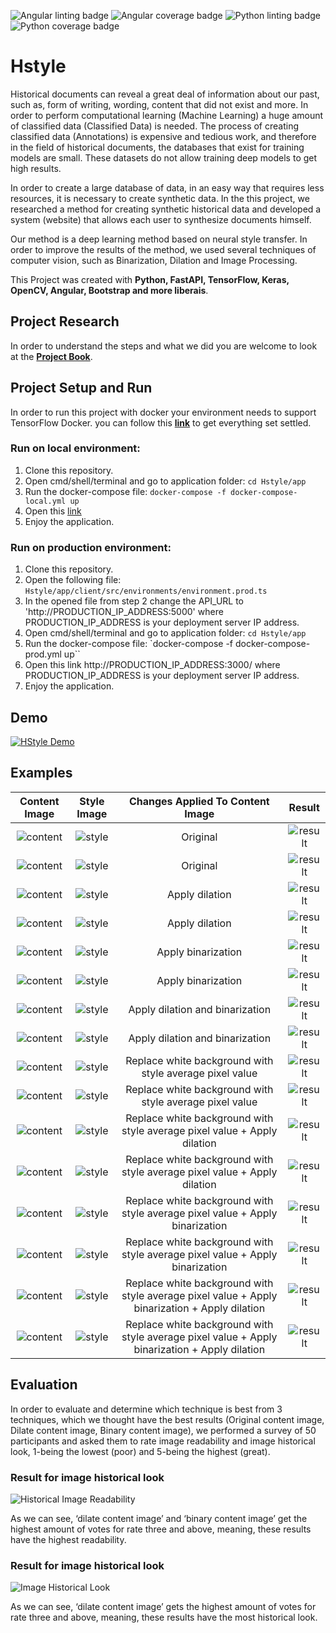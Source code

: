 ![Angular linting badge](https://github.com/leorrose/HStyle/workflows/Server_side_linting/badge.svg)
![Angular coverage badge](https://github.com/leorrose/HStyle/workflows/Server_side_coverage/badge.svg)
![Python linting badge](https://github.com/leorrose/HStyle/workflows/Client_side_linting/badge.svg)
![Python coverage badge](https://github.com/leorrose/HStyle/workflows/Client_side_coverage/badge.svg)

# Hstyle

Historical documents can reveal a great deal of information about our past, such as, form of writing, 
wording, content that did not exist and more. In order to perform computational learning (Machine Learning) 
a huge amount of classified data (Classified Data) is needed. The process of creating classified data 
(Annotations) is expensive and tedious work, and therefore in the field of historical documents, 
the databases that exist for training models are small. These datasets do not allow training deep 
models to get high results.

In order to create a large database of data, in an easy way that requires less resources, it is necessary 
to create synthetic data. In the this project, we researched a method for creating synthetic 
historical data and developed a system (website) that allows each user to synthesize documents himself.

Our method is a deep learning method based on neural style transfer. In order to improve 
the results of the method, we used several techniques of computer vision, such as Binarization, 
Dilation and Image Processing.

This Project was created with **Python, FastAPI, TensorFlow, Keras, OpenCV, Angular, Bootstrap and more liberais**. 

## Project Research

In order to understand the steps and what we did you are welcome to look at 
the [**Project Book**](https://github.com/leorrose/HStyle/blob/master/research/Project_Book.pdf).

## Project Setup and Run
In order to run this project with docker your environment  needs to support  TensorFlow Docker. you can follow this [**link**](https://www.tensorflow.org/install/docker) to get everything set settled.

### Run on local environment:
1. Clone this repository.
2. Open cmd/shell/terminal and go to application folder: `cd Hstyle/app`
3. Run the docker-compose file: `docker-compose -f docker-compose-local.yml up`
4. Open this [link](http://localhost:3000/)
5. Enjoy the application.

### Run on production environment:
1. Clone this repository.
2. Open the following file: `Hstyle/app/client/src/environments/environment.prod.ts` 
3. In the opened file from step 2 change the API_URL to 'http://PRODUCTION_IP_ADDRESS:5000' where PRODUCTION_IP_ADDRESS is your deployment server IP address.
4. Open cmd/shell/terminal and go to application folder: `cd Hstyle/app`
5. Run the docker-compose file: `docker-compose -f docker-compose-prod.yml up``
6. Open this link http://PRODUCTION_IP_ADDRESS:3000/ where PRODUCTION_IP_ADDRESS is your deployment server IP address.
7. Enjoy the application.

## Demo
[![HStyle Demo](http://img.youtube.com/vi/7kMRTxFQWQo/0.jpg)](http://www.youtube.com/watch?v=7kMRTxFQWQo "HStyle Demo")


## Examples
| Content Image                   | Style Image                     | Changes Applied To Content Image| Result             |
|:-------------------------------:|:-------------------------------:|:----------:|:-------------------------------:|
| ![content](https://github.com/leorrose/HStyle/blob/master/examples/1/content.png)|![style](https://github.com/leorrose/HStyle/blob/master//examples/1/style.jpg)|Original|![result](https://github.com/leorrose/HStyle/blob/master/examples/1/result.png)|
| ![content](https://github.com/leorrose/HStyle/blob/master/examples/2/content.png)|![style](https://github.com/leorrose/HStyle/blob/master//examples/2/style.jpg)|Original|![result](https://github.com/leorrose/HStyle/blob/master/examples/2/result.png)|
| ![content](https://github.com/leorrose/HStyle/blob/master/examples/3/content.png)|![style](https://github.com/leorrose/HStyle/blob/master//examples/3/style.jpg)|Apply dilation|![result](https://github.com/leorrose/HStyle/blob/master/examples/3/result.png)|
| ![content](https://github.com/leorrose/HStyle/blob/master/examples/4/content.png)|![style](https://github.com/leorrose/HStyle/blob/master//examples/4/style.jpg)|Apply dilation|![result](https://github.com/leorrose/HStyle/blob/master/examples/4/result.png)|
| ![content](https://github.com/leorrose/HStyle/blob/master/examples/5/content.png)|![style](https://github.com/leorrose/HStyle/blob/master//examples/5/style.jpg)|Apply binarization|![result](https://github.com/leorrose/HStyle/blob/master/examples/5/result.png)|
| ![content](https://github.com/leorrose/HStyle/blob/master/examples/6/content.png)|![style](https://github.com/leorrose/HStyle/blob/master//examples/6/style.jpg)|Apply binarization|![result](https://github.com/leorrose/HStyle/blob/master/examples/6/result.png)|
| ![content](https://github.com/leorrose/HStyle/blob/master/examples/7/content.png)|![style](https://github.com/leorrose/HStyle/blob/master//examples/7/style.jpg)|Apply dilation and binarization|![result](https://github.com/leorrose/HStyle/blob/master/examples/7/result.png)|
| ![content](https://github.com/leorrose/HStyle/blob/master/examples/8/content.png)|![style](https://github.com/leorrose/HStyle/blob/master//examples/8/style.jpg)|Apply dilation and binarization|![result](https://github.com/leorrose/HStyle/blob/master/examples/8/result.png)|
| ![content](https://github.com/leorrose/HStyle/blob/master/examples/9/content.png)|![style](https://github.com/leorrose/HStyle/blob/master//examples/9/style.jpg)|Replace white background with style average pixel value|![result](https://github.com/leorrose/HStyle/blob/master/examples/1/result.png)|
| ![content](https://github.com/leorrose/HStyle/blob/master/examples/10/content.png)|![style](https://github.com/leorrose/HStyle/blob/master//examples/10/style.jpg)|Replace white background with style average pixel value|![result](https://github.com/leorrose/HStyle/blob/master/examples/10/result.png)|
| ![content](https://github.com/leorrose/HStyle/blob/master/examples/11/content.png)|![style](https://github.com/leorrose/HStyle/blob/master//examples/9/style.jpg)|Replace white background with style average pixel value + Apply dilation|![result](https://github.com/leorrose/HStyle/blob/master/examples/1/result.png)|
| ![content](https://github.com/leorrose/HStyle/blob/master/examples/12/content.png)|![style](https://github.com/leorrose/HStyle/blob/master//examples/10/style.jpg)|Replace white background with style average pixel value + Apply dilation|![result](https://github.com/leorrose/HStyle/blob/master/examples/10/result.png)|
| ![content](https://github.com/leorrose/HStyle/blob/master/examples/13/content.png)|![style](https://github.com/leorrose/HStyle/blob/master//examples/9/style.jpg)|Replace white background with style average pixel value + Apply binarization|![result](https://github.com/leorrose/HStyle/blob/master/examples/1/result.png)|
| ![content](https://github.com/leorrose/HStyle/blob/master/examples/14/content.png)|![style](https://github.com/leorrose/HStyle/blob/master//examples/10/style.jpg)|Replace white background with style average pixel value + Apply binarization|![result](https://github.com/leorrose/HStyle/blob/master/examples/10/result.png)|
| ![content](https://github.com/leorrose/HStyle/blob/master/examples/15/content.png)|![style](https://github.com/leorrose/HStyle/blob/master//examples/9/style.jpg)|Replace white background with style average pixel value + Apply binarization + Apply dilation|![result](https://github.com/leorrose/HStyle/blob/master/examples/1/result.png)|
| ![content](https://github.com/leorrose/HStyle/blob/master/examples/16/content.png)|![style](https://github.com/leorrose/HStyle/blob/master//examples/10/style.jpg)|Replace white background with style average pixel value + Apply binarization + Apply dilation|![result](https://github.com/leorrose/HStyle/blob/master/examples/10/result.png)|

## Evaluation
In order to evaluate and determine which technique is best from 3 techniques, which we thought have the best results (Original content image, Dilate content image, Binary content image), we performed a survey of 50 participants and asked them to rate image readability and image historical look, 1-being the lowest (poor) and 5-being the highest (great).

### Result for image historical look

![Historical Image Readability](https://github.com/leorrose/HStyle/blob/master/documentation/Historical%20Image%20Readability.png)

As we can see, ‘dilate content image’ and ‘binary content image’ get the highest amount of votes for rate three and above, meaning, these results have the highest readability.

###  Result for image historical look

![Image Historical Look](https://github.com/leorrose/HStyle/blob/master/documentation/Image%20Historical%20Look.png)

As we can see, ‘dilate content image’ gets the highest amount of votes for rate three and above, meaning, these results have the most historical look.

